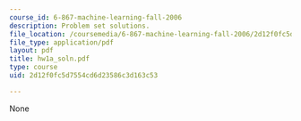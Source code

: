 ```yaml
---
course_id: 6-867-machine-learning-fall-2006
description: Problem set solutions.
file_location: /coursemedia/6-867-machine-learning-fall-2006/2d12f0fc5d7554cd6d23586c3d163c53_hw1a_soln.pdf
file_type: application/pdf
layout: pdf
title: hw1a_soln.pdf
type: course
uid: 2d12f0fc5d7554cd6d23586c3d163c53

---
```

None